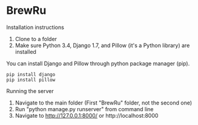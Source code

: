 BrewRu
======
Installation instructions

1. Clone to a folder
2. Make sure Python 3.4, Django 1.7, and Pillow (it's a Python library) are installed

You can install Django and Pillow through python package manager (pip).

```
pip install django
pip install pillow
```

Running the server

1. Navigate to the main folder (First "BrewRu" folder, not the second one)
2. Run "python manage.py runserver" from command line
3. Navigate to http://127.0.0.1:8000/ or http://localhost:8000

